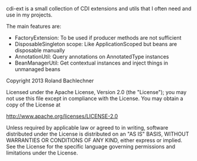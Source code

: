 cdi-ext is a small collection of CDI extensions and utils that I often need and use in my projects.

The main features are:
  - FactoryExtension: To be used if producer methods are not sufficient
  - DisposableSingleton scope: Like ApplicationScoped but beans are disposable manually
  - AnnotationUtil: Query annotations on AnnotatedType instances
  - BeanManagerUtil: Get contextual instances and inject things in unmanaged beans

Copyright 2013 Roland Bachlechner

Licensed under the Apache License, Version 2.0 (the "License"); you may not use this file except in compliance with the License. You may obtain a copy of the License at

http://www.apache.org/licenses/LICENSE-2.0

Unless required by applicable law or agreed to in writing, software distributed under the License is distributed on an "AS IS" BASIS, WITHOUT WARRANTIES OR CONDITIONS OF ANY KIND, either express or implied. See the License for the specific language governing permissions and limitations under the License.